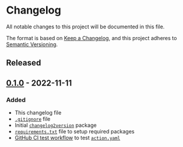 # Changelog
All notable changes to this project will be documented in this file.

The format is based on [Keep a Changelog](https://keepachangelog.com/en/1.0.0/),
and this project adheres to [Semantic Versioning](https://semver.org/spec/v2.0.0.html).

<!--
## [x.y.z] - yyyy-mm-dd
### Added
### Changed
### Removed
### Fixed
-->
<!--
RegEx for release version from file
r"^\#\# \[\d{1,}[.]\d{1,}[.]\d{1,}\] \- \d{4}\-\d{2}-\d{2}$"
-->

## Released
## [0.1.0] - 2022-11-11
### Added
- This changelog file
- [`.gitignore`](.gitignore) file
- Initial [`changelog2version`](changelog2version) package
- [`requirements.txt`](requirements.txt) file to setup required packages
- [GitHub CI test workflow](.github/workflows/main.yml) to test [`action.yaml`](action.yaml)

<!-- Links -->
[Unreleased]: https://github.com/brainelectronics/composite-action-test/compare/0.1.0...main

[0.1.0]: https://github.com/brainelectronics/composite-action-test/tree/0.1.0

<!-- [ref-issue-1]: https://github.com/brainelectronics/omposite-action-test/issues/1 -->
